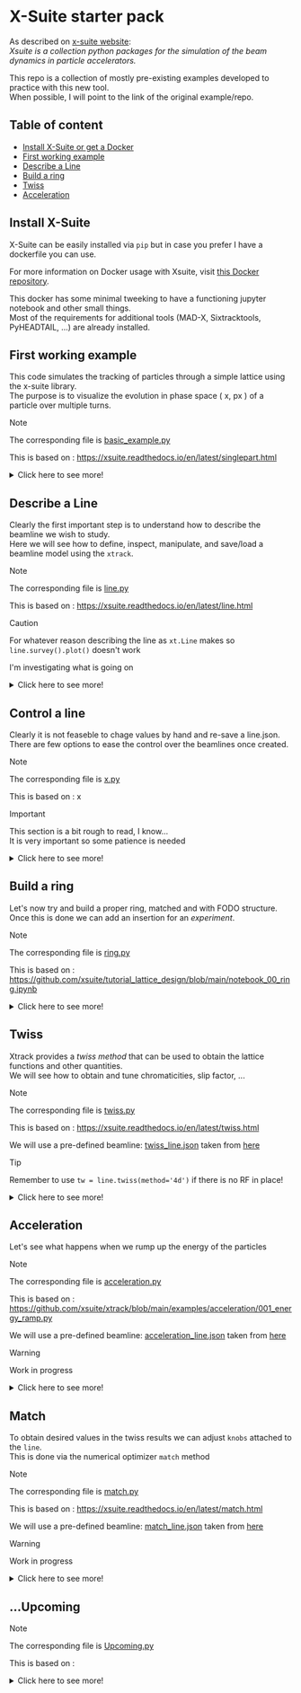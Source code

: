 <!-- <div style="width: 830px"> -->

# X-Suite starter pack
As described on [x-suite website](https://xsuite.readthedocs.io/en/latest/):  
*Xsuite is a collection python packages for the simulation of the beam dynamics in particle accelerators.*

This repo is a collection of mostly pre-existing examples developed to practice with this new tool.  
When possible, I will point to the link of the original example/repo.

## Table of content
- [Install X-Suite or get a Docker](#install-x-suite) 
- [First working example](#first-working-example)
- [Describe a Line](#describe-a-line)
- [Build a ring](#build-a-ring)
- [Twiss](#twiss)
- [Acceleration](#Acceleration)

## Install X-Suite
X-Suite can be easily installed via `pip` but in case you prefer I have a dockerfile you can use.

For more information on Docker usage with Xsuite, visit [this Docker repository](https://github.com/b-vitali/Dockers).

This docker has some minimal tweeking to have a functioning jupyter notebook and other small things.  
Most of the requirements for additional tools (MAD-X, Sixtracktools, PyHEADTAIL, ...) are already installed.

## First working example
This code simulates the tracking of particles through a simple lattice using the x-suite library.  
The purpose is to visualize the evolution in phase space \( x, px \) of a particle over multiple turns.

> [!NOTE]
> The corresponding file is [basic_example.py](basic_example.py)
> 
> This is based on : https://xsuite.readthedocs.io/en/latest/singlepart.html

<details>
<summary>Click here to see more!</summary>

### Code Overview
The code is hevely commented so here I will just outline the steps, which are similar in every simulation
- Generate a *Line*
- Attach a reference particle
- Define on what the simulation will be running (CPU/GPU)
- Compute the *Twiss parameters*
- Simulate the particles for N turns
- Collect and plot the results

Collecting the tracking information at every turn we can follow the evolution in \( x, px \):
![Phase Space Evolution](basic_example.png)

</details>


## Describe a Line
Clearly the first important step is to understand how to describe the beamline we wish to study.  
Here we will see how to define, inspect, manipulate, and save/load a beamline model using the `xtrack`.

> [!NOTE]
> The corresponding file is [line.py](line/line.py)
> 
> This is based on : https://xsuite.readthedocs.io/en/latest/line.html

> [!CAUTION]
> For whatever reason describing the line as `xt.Line` makes so `line.survey().plot()` doesn't work
> 
> I'm investigating what is going on

<details>
<summary>Click here to see more!</summary>

### Defining a Line
A line can be defined in several ways:
- **Manually**: Create individual beamline elements (`Quadrupole`, `Drift`, `Bend`) and adding them to the line.  
This is what we do for this example

```
    pi = np.pi
    lbend = 3
    lquad = 0.3
    elements = {
        'mqf.1': xt.Quadrupole(length=lquad, k1=0.1),
        'd1.1':  xt.Drift(length=1),
        'mb1.1': xt.Bend(length=lbend, k0=pi / 2 / lbend, h=pi / 2 / lbend),
        'd2.1':  xt.Drift(length=1),

        'mqd.1': xt.Quadrupole(length=lquad, k1=-0.7),
        'd3.1':  xt.Drift(length=1),
        'mb2.1': xt.Bend(length=lbend, k0=pi / 2 / lbend, h=pi / 2 / lbend),
        'd4.1':  xt.Drift(length=1),
        ...
    }
```

- **Importing from MAD-X**: Use `xt.Line.from_madx_sequence()` to import a line from a MAD-X file.  
    For example importing the MAD-X file taken from [here](https://github.com/xsuite/xtrack/blob/main/test_data/psb_chicane/psb_fb_lhc.str):

```
    from cpymad.madx import Madx
    mad = Madx()

    # Here the code is passed to MAD-X so it's actually Fortran
    mad.input('''
    call, file = './madx/psb.seq';
    call, file = './madx/psb_fb_lhc.str';

    beam, particle=PROTON, pc=0.5708301551893517;
    use, sequence=psb1;

    select,flag=error,clear;
    select,flag=error,pattern=bi1.bsw1l1.1*;
    ealign, dx=-0.0057;

    select,flag=error,clear;
    select,flag=error,pattern=bi1.bsw1l1.2*;
    select,flag=error,pattern=bi1.bsw1l1.3*;
    select,flag=error,pattern=bi1.bsw1l1.4*;
    ealign, dx=-0.0442;

    twiss;
    ''')

    line = xt.Line.from_madx_sequence(
    sequence=mad.sequence.psb1,
    allow_thick=True,
    enable_align_errors=True,
    deferred_expressions=True,
    )
```

- **Using a Sequence**: Define the line through element positions and properties.

```
    elements = {
    'quad': Multipole(length=0.3, knl=[0, +0.50]),
    'bend': Multipole(length=0.5, knl=[np.pi / 12], hxl=[np.pi / 12]),
    }

    sequences = {
        'arc': [Node(1.0, 'quad'), Node(4.0, 'bend', from_='quad')],
    }

    line = Line.from_sequence([
            Node( 0.0, 'arc'),
            Node(10.0, 'arc', name='section2'),
            Node( 3.0, Multipole(knl=[0, 0, 0.1]), from_='section2', name='sext'),
            Node( 3.0, 'quad', name='quad_5', from_='sext'),
        ], length=20,
        elements=elements, sequences=sequences,
        auto_reorder=True, copy_elements=False,
    )
```

![Line](line/line.png)

### Inspecting a Line
`xtrack` provides methods to inspect line properties (see [here](https://github.com/xsuite/xtrack/blob/main/examples/toy_ring/004_inspect.py) for more):
- **Element names**: Retrieve all the names of elements in the line (`line.element_names`).
- **Element objects**: Retrieve the actual element objects (`line.elements`).
- **Attributes extraction**: Extract specific attributes (e.g., length) across all elements (`line.attr['length']`).
- **Table view**: Generate a detailed table with information about each element (`line.get_table()`).

```
# Quick access to an element and its attributes by name (line['mqf.1']) or index (line[0])
line['mqf.1'] # is Quadrupole(length=0.3, k1=0.1, ...)
line['mqf.1'].k1 # is 0.1
line['mqf.1'].length # is 0.3

# Tuple with all element names
line.element_names # is ('mqf.1', 'd1.1', 'mb1.1', 'd2.1', 'mqd.1', ...)

# Tuple with all element objects
line.elements # is (Quadrupole(length=0.3, k1=0.1, ...), Drift(length=1), ...)

# `line.attr[...]` can be used for efficient extraction of a given attribute for all elements
line.attr['length'] # is (0.3, 1, 3, 1, 0.3, 1, 3, 1, 0.3, 1, 3, 1, 0.3, 1, 3, 1)
line.attr['k1l'] # is ('0.03, 0.0, 0.0, 0.0, -0.21, 0.0, 0.0, 0.0, 0.03, ... )

# The list of all attributes can be found in
line.attr.keys() # is ('length', 'k1', 'k1l', 'k2', 'k2l', 'k3', 'k3l', 'k4', ... )

# `line.get_table()` can be used to get a table with information about the line elements
tab = line.get_table()
tab.show()

# Access to a single element of the table
tab['s', 'mb2.1'] # is 6.6

# Access to a single column of the table
tab['s'] # is [0.0, 0.3, 1.3, 4.3, 5.3, 5.6, 6.6, 9.6, 10.6, 10.9, 11.9, ...]

# Regular expressions can be used to select elements by name
tab.rows['mb.*']

...
```

### Saving and Loading a Line
`xtrack` allows saving a line to a JSON file or a dictionary:
- **Saving to JSON**:
    ```python
    line.to_json('line.json')
    ```

- **Loading from JSON**:
    ```python
    line_2 = xt.Line.from_json('line.json')
    ```

You can also save additional information within the dictionary:
```
dct = line.to_dict()
dct['my_additional_info'] = 'Some important information about this line I created'
with open('line.json', 'w') as fid:
    json.dump(dct, fid, cls=xo.JEncoder)

# Loading back
with open('line.json', 'r') as fid:
    loaded_dct = json.load(fid)
line_2 = xt.Line.from_dict(loaded_dct)
print(loaded_dct['my_additional_info'])
```

### Adding elements
Taking the previous *line*, we can add sextupoles right after the quadrupoles via `line.insert_element()`
![Line sextupoles](line/line_sextupoles.png)

### Slicing
To improve the simulation it is quite common to *slice* the elements in smaller chunks
This can be done in various ways using different `slicing_strategies`
```
line.slice_thick_elements(
    slicing_strategies=[
        # Slicing with thin elements
        xt.Strategy(slicing=xt.Teapot(1)),                              # Default applied to all elements
        xt.Strategy(slicing=xt.Uniform(2), element_type=xt.Bend),       # Selection by element type
        xt.Strategy(slicing=xt.Teapot(3), element_type=xt.Quadrupole),  # Selection by element type
        xt.Strategy(slicing=xt.Teapot(4), name='mb1.*'),                # Selection by name pattern
        # Slicing with thick elements
        xt.Strategy(slicing=xt.Uniform(2, mode='thick'), name='mqf.*'), # Selection by name pattern
        # Do not slice (leave untouched)
        xt.Strategy(slicing=None, name='mqd.1') # (7) Selection by name
    ])
```
![Line sextupoles slice](line/line_sextupoles_slice.png)

</details>

## Control a line
Clearly it is not feaseble to chage values by hand and re-save a line.json.  
There are few options to ease the control over the beamlines once created.

> [!NOTE]
> The corresponding file is [x.py](x/x.py)
> 
> This is based on : x

> [!IMPORTANT]
> This section is a bit rough to read, I know...  
> It is very important so some patience is needed

<details>
<summary>Click here to see more!</summary>

### Controlling elements using *variables*
Variables and expressions can be used to control properties of elements:
- **Creating Variables**: Variables (`line.vars`) are created to control the integrated strengths (`k1l`) of quadrupoles.
- **Associating Variables with Elements**: Variables are linked to elements using references (`line.element_refs`). This allows changes in variables to automatically propagate to the corresponding element properties.
- **Global Variables**: Global variables (`line.vars['k1lf']` and `line.vars['k1ld']`) can be defined to control multiple quadrupoles simultaneously.

```
# For each quadrupole we create a variable controlling its integrated strength.
# Expressions can be associated to any beam element property, using the `element_refs`:
line.vars['k1l.qf.1'] = 0
line.element_refs['mqf.1'].k1 = line.vars['k1l.qf.1'] / lquad
line.vars['k1l.qd.1'] = 0
line.element_refs['mqd.1'].k1 = line.vars['k1l.qd.1'] / lquad
line.vars['k1l.qf.2'] = 0
line.element_refs['mqf.2'].k1 = line.vars['k1l.qf.2'] / lquad
line.vars['k1l.qd.2'] = 0
line.element_refs['mqd.2'].k1 = line.vars['k1l.qd.2'] / lquad

# When a variable is changed, the corresponding element property is automatically
# updated:
line.vars['k1l.qf.1'] = 0.1
line['mqf.1'].k1 # is 0.333, i.e. 0.1 / lquad

# We can create a variable controlling the integrated strength of the two focusing quadrupoles
line.vars['k1lf'] = 0.1
line.vars['k1l.qf.1'] = line.vars['k1lf']
line.vars['k1l.qf.2'] = line.vars['k1lf']
# and a variable controlling the integrated strength of the two defocusing quadrupoles
line.vars['k1ld'] = -0.7
line.vars['k1l.qd.1'] = line.vars['k1ld']
line.vars['k1l.qd.2'] = line.vars['k1ld']

# Changes on the controlling variable are propagated to the controlled ones 
# and also to the corresponding element properties
line.vars['k1lf'] = 0.2
line.vars['k1l.qf.1']._get_value() # is 0.2
line.vars['k1l.qf.2']._get_value() # is 0.2
line['mqf.1'].k1 # is 0.666, i.e. 0.2 / lquad
line['mqf.2'].k1 # is 0.666, i.e. 0.2 / lquad

# The `_info()` method of a variable provides information on the existing relations
# between the variables. For example:
line.vars['k1l.qf.1']._info()
# prints:
##  vars['k1l.qf.1']._get_value()
#   vars['k1l.qf.1'] = 0.2
#
##  vars['k1l.qf.1']._expr
#   vars['k1l.qf.1'] = vars['k1lf']
#
##  vars['k1l.qf.1']._expr._get_dependencies()
#   vars['k1lf'] = 0.2
#
##  vars['k1l.qf.1']._find_dependant_targets()
#   element_refs['mqf.1'].k1
```

### More complex controls with *expressions*
Expressions can be built using variables to create complex relationships:
- Variables can be combined using mathematical operations.
- Expressions update automatically when their dependencies change, maintaining consistency in the model.

```
# Expressions can include multiple variables and mathematical operations. 
# For example line.vars['a'] = 3 * line.functions.sqrt(line.vars['k1lf']) + 2 * line.vars['k1ld']

# As seen above, line.vars['varname'] returns a reference object that
# can be used to build further references, or to inspect its properties.
# To get the current value of the variable, one needs to use `._get_value()`
# For quick access to the current value of a variable, one can use the `line.varval` (or `line.vv`)
line.varval['k1lf'] # is 0.2
line.vv['k1lf']     # is 0.2

# Note an important difference when using `line.vars` or `line.varval` in building
# expressions. For example:
line.vars['a'] = 3.
line.vars['b'] = 2 * line.vars['a']

# In this case the reference to the quantity `line.vars['a']` is stored in the expression, 
# and the value of `line.vars['b']` is updated when `line.vars['a']` changes:
line.vars['a'] = 4.
line.vv['b'] # is 8.

# On the contrary, when using `line.varval` or `line.vv` in building expressions,
# the current value of the variable is stored in the expression:
line.vv['a'] = 3.
line.vv['b'] = 2 * line.vv['a']
line.vv['b'] # is 6.
line.vv['a'] = 4.
line.vv['b'] # is still 6.

# The `line.vars.get_table()` returns a table with the value of all the existing variables:
line.vars.get_table()
```
</details>


## Build a ring

Let's now try and build a proper ring, matched and with FODO structure.  
Once this is done we can add an insertion for an *experiment*.

> [!NOTE]
> The corresponding file is [ring.py](ring/ring.py)
> 
> This is based on : https://github.com/xsuite/tutorial_lattice_design/blob/main/notebook_00_ring.ipynb

<details>
<summary>Click here to see more!</summary>

### Build a FODO 

First step is defining the variables and the magnets and mount them in a *half cell*.

To make it a full FODO is then it's quite simple, mirroring the half cell.
```
# Define the full cell by mirroring the half-cell
cell = env.new_line(components=[
    env.new('start', xt.Marker),  # Start marker
    -halfcell,                    # Mirror the first half of the cell
    halfcell,                     # Add the second half of the cell
    env.new('end', xt.Marker),    # End marker
])
```

![ring fodo cell](ring/ring_fodo_cell.png)

At this point we can *match* and see the resulting *twiss*
```
# Perform phase advance matching (setting the tunes to specific values)
opt = cell.match(
    solve=False,  # Do not solve immediately; we'll inspect before solving
    method='4d',  # 4D matching method
    vary=xt.VaryList(['kqf', 'kqd'], step=1e-5),  # Vary the strengths of the focusing and defocusing quadrupoles
    targets=xt.TargetSet(
        qx=0.333333,  # Target horizontal tune (fractional part of betatron oscillation)
        qy=0.333333,  # Target vertical tune
    ))
```

![ring fodo match](ring/ring_fodo_match.png)


### Make a ring

We first define a *half straight section* and build with it a *whole straight section*

Then we can mount multiple FODO and straight sections in a *full ring* with some math

```
# Assemble a ring
arc = 3 * cell
straight_section = 2*cell_ss
ring = 3 * (arc + straight_section)
ring.survey().plot()
```

![ring full ring](ring/ring_full.png)
![ring full ring optics](ring/ring_full_twiss.png)

### Create an insertion

We want now to make some space in this ring for an experiment

We first define a region of 40m with round beta functions

Create a *half section* and match the optics to the FODO

The last step it to make a *whole section* and build the ring

![ring insertion optics](ring/ring_insertion_optics.png)

### Finished lattice

We place the insertion with `ring_2 = 2 * (arc + straight_section) + arc + insertion`

Now we can finally see our results!

![ring full with insertion](ring/ring_full+insertion.png)

![ring full with insertion optics](ring/ring_full+insertion_match.png)

</details>


## Twiss

Xtrack provides a *twiss method* that can be used to obtain the lattice functions and other quantities.  
We will see how to obtain and tune chromaticities, slip factor, ...

> [!NOTE]
> The corresponding file is [twiss.py](twiss.py)
> 
> This is based on : https://xsuite.readthedocs.io/en/latest/twiss.html
>
> We will use a pre-defined beamline: [twiss_line.json](twiss/twiss_line.json) taken from [here](https://github.com/xsuite/xtrack/blob/main/test_data/hllhc15_noerrors_nobb/line_and_particle.json)

> [!TIP]
> Remember to use `tw = line.twiss(method='4d')` if there is no RF in place!

<details>
<summary>Click here to see more!</summary>

### Access the information

We begin by importing the beamline and plot the 'standard' information we might want:  
tune, chromaticity, transition $\gamma_{tr}$, $\beta$ functions, 'closed orbit', Dispertion funcions.

After defining the line, we just run `tw = line.twiss()`  and all these are easily obtained.  
For *x* is simply: tune `tw.qx`, chromaticity `tw.dqx`, dispertion `tw.dx`, ...


We can also see the whole table using `tw.show()` or do some more quaries:  
in simple cases we might want *scalar* quantities `tw['qx'] = tw.qx` or *columns* `tw['betx']`  
it is also possible to define additional columns with simple math expression like `tw.cols['betx dx/sqrt(betx)']`  
*a section of the ring* by name `tw.rows['ip5':'mqxfa.a1r5_exit']` or by position `tw.rows[300:305:'s']`

All can be combined in complex quaries like `tw.rows['ip1':'ip2'].rows['mqs.*b1'].cols['betx bety']`

![twiss_standard](twiss/twiss_standard.png)

To compute the beam size we have to provide the emittances to `tw.get_beam_covariance(...)`.  
The resulting table can be accessed, for example, by row `beam_sizes.rows['ip.?'].show()`.

```
# Compute beam sizes
beam_sizes = tw.get_beam_covariance(nemitt_x=nemitt_x, nemitt_y=nemitt_y, gemitt_zeta=gemitt_zeta)

# Inspect beam sizes (table can be accessed similarly to twiss tables)
beam_sizes.rows['ip.?'].show()
# prints
#
# name                       s     sigma_x     sigma_y sigma_zeta    sigma_px ...
# ip3                        0 0.000226516 0.000270642    0.19694 4.35287e-06
# ip4                  3332.28 0.000281326 0.000320321   0.196941 1.30435e-06
# ip5                  6664.57  7.0898e-06 7.08975e-06    0.19694  4.7265e-05
# ip6                  9997.01 0.000314392 0.000248136   0.196939 1.61401e-06
...

# All covariances are computed including those from linear coupling
beam_sizes.keys()
# is:
#
# ['s', 'name', 'sigma_x', 'sigma_y', 'sigma_zeta', 'sigma_px', 'sigma_py',
# 'sigma_pzeta', 'Sigma', 'Sigma11', 'Sigma12', 'Sigma13', 'Sigma14', 'Sigma15',
# 'Sigma16', 'Sigma21', 'Sigma22', 'Sigma23', 'Sigma24', 'Sigma25', 'Sigma26',
# 'Sigma31', 'Sigma32', 'Sigma33', 'Sigma34', 'Sigma41', 'Sigma42', 'Sigma43',
# 'Sigma44', 'Sigma51', 'Sigma52'])
```

![twiss_beamsize](twiss/twiss_beamsize.png)

### Reverse
The `reverse` flag enables the retrieval of the Twiss parameters in a counter-rotating reference frame. 

When `reverse` is set to `True`, the following changes occur:
- The order of the elements is reversed.
- The zero points for `s` and the phase advances are adjusted to the new starting point.
- The signs of `s'` and `x'` are inverted, while the sign of `y` remains unchanged.


### Particles physical/normalized coordinates

Twiss can be also used to convert particle physical coordinates into normalized coordinates.

```
# Generate some particles with known normalized coordinates
particles = line.build_particles(
    nemitt_x=2.5e-6, nemitt_y=1e-6,
    x_norm=[-1, 0, 0.5], y_norm=[0.3, -0.2, 0.2],
    px_norm=[0.1, 0.2, 0.3], py_norm=[0.5, 0.6, 0.8],
    zeta=[0, 0.1, -0.1], delta=[1e-4, 0., -1e-4])

# Inspect physical coordinates
tab = particles.get_table()
tab.show()
# prints
#
# Table: 3 rows, 17 cols
# particle_id s            x           px            y          py zeta   delta chi ...
#           0 0 -0.000253245  3.33271e-06  5.10063e-05 1.00661e-06    0  0.0001   1
#           1 0 -2.06127e-09  3.32087e-07 -3.42343e-05 5.59114e-08  0.1       0   1
#           2 0  0.000152331 -7.62878e-07  3.45785e-05  1.0462e-06 -0.1 -0.0001   1

# Use twiss to compute normalized coordinates
norm_coord = tw.get_normalized_coordinates(particles, nemitt_x=2.5e-6, nemitt_y=1e-6)

# Inspect normalized coordinates
norm_coord.show()
#
# Table: 3 rows, 8 cols
# particle_id at_element       x_norm px_norm y_norm py_norm   zeta_norm  pzeta_norm
#           0          0           -1     0.1    0.3     0.5 1.06651e-07  0.00313799
#           1          0 -1.59607e-20     0.2   -0.2     0.6  0.00318676 1.12046e-05
#           2          0          0.5     0.3    0.2     0.8  -0.0031868  -0.0031492
```

### 4D option and 'partial twiss'

If there are no RF cavities or they are switched off `line.twiss()` will fail.  
The work around is to use the 4D option as shown here:

```
# We consider a case in which all RF cavities are off
tab = line.get_table()
tab_cav = tab.rows[tab.element_type == 'Cavity']
for nn in tab_cav.name:
    line[nn].voltage = 0

# For this configuration, `line.twiss()` gives an error because the
# longitudinal motion is not stable.
# In this case, the '4d' method of `line.twiss()` can be used to compute the
# twiss parameters.

tw = line.twiss(method='4d')
```

### Portion of the beamline
The twiss method can also be used to find the periodic solution for a portion of a beam line.  
We must simply specify *start* and *end* plus use the `periodic` flag.
```
tw = line.twiss(method='4d', start='mq.14r6.b1', end='mq.16r6.b1', init='periodic')
```

### Off momentum 

The `4d` option can be used to study the dependences from the momentum offset.  
This is done with `line.twiss(method='4d', delta0=delta)`.

![twiss_offmomentum](twiss/twiss_offmomentum.png)

### Initial conditions

It is possible to provide, by hand or with a previous twiss, initial conditions.

```
# Twiss over a range with user-defined initial conditions (at start)
tw1 = line.twiss(start='ip5', end='mb.c24r5.b1',
                betx=0.15, bety=0.15, py=1e-6)


# Twiss over a range with user-defined initial conditions at end
tw2 = line.twiss(start='ip5', end='mb.c24r5.b1', init_at=xt.END,
                alfx=3.50482, betx=131.189, alfy=-0.677173, bety=40.7318,
                dx=1.22515, dpx=-0.0169647)

# Twiss over a range with user-defined initial conditions at arbitrary location
tw3 = line.twiss(start='ip5', end='mb.c24r5.b1', init_at='mb.c14r5.b1',
                 alfx=-0.437695, betx=31.8512, alfy=-6.73282, bety=450.454,
                 dx=1.22606, dpx=-0.0169647)

# Initial conditions can also be taken from an existing twiss table
tw4 = line.twiss(start='ip5', end='mb.c24r5.b1', init_at='mb.c14r5.b1',
                 init=tw_p)

# `TwissInit` object can be extracted from a twiss table and used as initial conditions
tw_init = tw_p.get_twiss_init('mb.c14r5.b1',)
tw5 = line.twiss(start='ip5', end='mb.c24r5.b1', init=tw_init)
```

The results for `tw5` in this case are the one shown here

![twiss_initialconditions](twiss/twiss_initialconditions.png)

### Default behaviour

It is possible to define new 'default' behaviour for `line.twiss()`

For example we might want to define `4d` the default `method`

```
# Inspect twiss defaults
line.twiss_default # is {}

# Set some twiss defaults
line.twiss_default['method'] = '4d'
line.twiss_default['reverse'] = True

# Twiss (defaults redefined)
tw_b = line.twiss()
tw_b.method # is '4d'
tw_b.reference_frame # is 'reverse'
line.twiss_default # now is {'method': '4d', 'reverse': True}

# Reset twiss defaults
line.twiss_default.clear()
line.twiss_default # now is {}
```
</details>

## Acceleration
Let's see what happens when we rump up the energy of the particles

> [!NOTE]
> The corresponding file is [acceleration.py](acceleration/acceleration.py)
> 
> This is based on : https://github.com/xsuite/xtrack/blob/main/examples/acceleration/001_energy_ramp.py
>
> We will use a pre-defined beamline: [acceleration_line.json](acceleration/acceleration_line.json) taken from [here](https://github.com/xsuite/xtrack/blob/main/test_data/psb_injection/line_and_particle.json)


> [!WARNING]
> Work in progress

<details>
<summary>Click here to see more!</summary>

### Line and intended ramp-up

We start by importing a pre-existing beamline [acceleration_line.json](acceleration/acceleration_line.json)

![acceleration line](acceleration/acceleration_line.png)


We then define how we want to ramp-up the energy

```
# User-defined energy ramp: time values [s] and corresponding kinetic energies [GeV]
t_s = np.array([0., 0.0006, 0.0008, 0.001 , 0.0012, 0.0014, 0.0016, 0.0018,
                0.002 , 0.0022, 0.0024, 0.0026, 0.0028, 0.003, 0.01])

E_kin_GeV = np.array([0.16000000,0.16000000,
    0.16000437, 0.16001673, 0.16003748, 0.16006596, 0.16010243, 0.16014637,
    0.16019791, 0.16025666, 0.16032262, 0.16039552, 0.16047524, 0.16056165,
    0.163586])

# Attach the energy program to the line to define how the kinetic energy evolves over time
line.energy_program = xt.EnergyProgram(
    t_s=t_s,                            # Array of time points [s]
    kinetic_energy0=E_kin_GeV * 1e9     # Corresponding kinetic energies [eV]
)
```

### Propagate the ramp-up to the elements

Now we need to tell te elements in the line to follow the ramp-up we created

```

# Setup the RF cavity frequency to stay on the second harmonic of the revolution frequency
t_rf = np.linspace(0, 3e-3, 100)                    # Time samples for the frequency program (in seconds)
f_rev = line.energy_program.get_frev_at_t_s(t_rf)   # Get revolution frequency for each time sample
h_rf = 2                                            # Harmonic number
f_rf = h_rf * f_rev                                 # Calculate RF frequency as harmonic number times revolution frequency

# Build a piecewise linear function using the time and frequency samples and link it to the RF cavity
line.functions['fun_f_rf'] = xt.FunctionPieceWiseLinear(x=t_rf, y=f_rf)
line.element_refs['br.c02'].frequency = line.functions['fun_f_rf'](
                                                        line.vars['t_turn_s']) # Assign the RF frequency function

# Setup the voltage and phase lag of the RF cavity
line.element_refs['br.c02'].voltage = 3000  # Set the RF cavity voltage [V]
line.element_refs['br.c02'].lag = 0         # Set the phase lag (in degrees, below transition energy)

# When setting the line variable 't_turn_s', the reference energy and the RF frequency are updated automatically
line.vars['t_turn_s'] = 0
line.particle_ref.kinetic_energy0   # Kinetic energy should be 160.00000 MeV
line['br.c02'].frequency            # RF frequency should be 1983931.935 Hz

line.vars['t_turn_s'] = 3e-3
line.particle_ref.kinetic_energy0   # Kinetic energy updates to 160.56165 MeV
line['br.c02'].frequency            # RF frequency updates to 1986669.0559674294 Hz

# Reset to zero for tracking (prepare initial state)
line.vars['t_turn_s'] = 0

# Track a few particles to visualize the longitudinal phase space
p_test = line.build_particles(x_norm=0, zeta=np.linspace(0, line.get_length(), 101))

# Enable time-dependent variables (automatically update variables like 't_turn_s' at each turn)
line.enable_time_dependent_vars = True

# Track particles for 9000 turns and record data, with progress tracking enabled
line.track(p_test, num_turns=9000, turn_by_turn_monitor=True, with_progress=True)
mon = line.record_last_track
```

![acceleration](acceleration/acceleration.png)

</details>


## Match
To obtain desired values in the twiss results we can adjust `knobs` attached to the `line`.  
This is done via the numerical optimizer `match` method

> [!NOTE]
> The corresponding file is [match.py](match/match.py)
> 
> This is based on : https://xsuite.readthedocs.io/en/latest/match.html
>
> We will use a pre-defined beamline: [match_line.json](match/match_line.json) taken from [here](https://github.com/xsuite/xtrack/blob/main/test_data/hllhc15_thick/lhc_thick_with_knobs.json)

> [!WARNING]
> Work in progress

<details>
<summary>Click here to see more!</summary>

![match_base](match/match_basic.png)

</details>


## ...Upcoming

> [!NOTE]
> The corresponding file is [Upcoming.py](Upcoming.py)
> 
> This is based on : 

<details>
<summary>Click here to see more!</summary>



</details>

